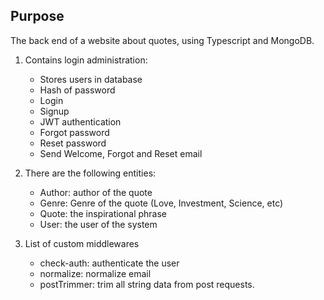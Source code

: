 ## Purpose
The back end of a website about quotes, using Typescript and MongoDB.

1. Contains login administration: 
    - Stores users in database
    - Hash of password
    - Login
    - Signup
    - JWT authentication
    - Forgot password
    - Reset password
    - Send Welcome, Forgot and Reset email

2. There are the following entities:
    - Author: author of the quote
    - Genre: Genre of the quote (Love, Investment, Science, etc)
    - Quote: the inspirational phrase
    - User: the user of the system

3. List of custom middlewares
    - check-auth: authenticate the user
    - normalize: normalize email
    - postTrimmer: trim all string data from post requests.


